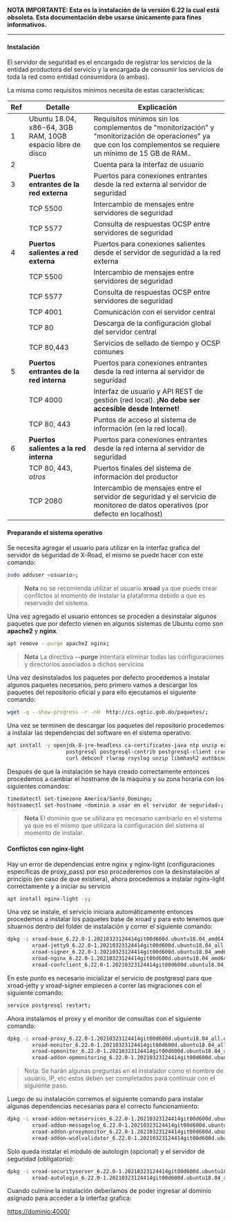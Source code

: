 **NOTA IMPORTANTE: Esta es la instalación de la versión 6.22 la cual está obsoleta. Esta documentación debe usarse únicamente para fines informativos.**

------

#### Instalación

El servidor de seguridad es el encargado de registrar los servicios de la entidad productora del servicio y la encargada de consumir los servicios de toda la red como entidad consumidora (o ambas).

La misma como requisitos mínimos necesita de estas características:

 **Ref** | Detalle                                        | Explicación 
 ------ | --------------------------------------- | ----------------------------------------------------------
 1    | Ubuntu 18.04, x86-64, 3GB RAM, 10GB espacio libre de disco | Requisitos mínimos sin los complementos de "monitorización" y "monitorización de operaciones" ya que con los complementos se requiere un mínimo de 15 GB de RAM..
 2    | <usuario>                                         | Cuenta para la interfaz de usuario
 3    | **Puertos entrantes de la red externa** | Puertos para conexiones entrantes desde la red externa al servidor de seguridad
 &nbsp; | TCP 5500                                | Intercambio de mensajes entre servidores de seguridad
 &nbsp; | TCP 5577                                | Consulta de respuestas OCSP entre servidores de seguridad
 4    | **Puertos salientes a red externa**  | Puertos para conexiones salientes desde el servidor de seguridad a la red externa
 &nbsp; | TCP 5500                                | Intercambio de mensajes entre servidores de seguridad
 &nbsp; | TCP 5577                                | Consulta de respuestas OCSP entre servidores de seguridad
 &nbsp; | TCP 4001                                | Comunicación con el servidor central
 &nbsp; | TCP 80                                  | Descarga de la configuración global del servidor central
 &nbsp; | TCP 80,443                              | Servicios de sellado de tiempo y OCSP comunes
 5    | **Puertos entrantes de la red interna** | Puertos para conexiones entrantes desde la red interna al servidor de seguridad
 &nbsp; | TCP 4000                                | Interfaz de usuario y API REST de gestión (red local). **¡No debe ser accesible desde Internet!**
 &nbsp; | TCP 80, 443                             | Puntos de acceso al sistema de información (en la red local).
 6    | **Puertos salientes a la red interna**  | Puertos para conexiones entrantes desde la red interna al servidor de seguridad
 &nbsp; | TCP 80, 443, *otros*                    | Puertos finales del sistema de información del productor
 &nbsp; | TCP 2080                                | Intercambio de mensajes entre el servidor de seguridad y el servicio de monitoreo de datos operativos (por defecto en localhost)



#### Preparando el sistema operativo

Se necesita agregar el usuario para utilizar en la interfaz grafica del servidor de seguridad de X-Road, el mismo se puede hacer con este comando:
````bash
sudo adduser <usuario>;
````
> __Nota__
> no se recomienda utilizar el usuario __xroad__ ya que puede crear conflictos al momento de instalar la plataforma debido a que es reservado del sistema.



Una vez agregado el usuario entonces se proceden a desinstalar algunos paquetes que por defecto vienen en algunos sistemas de Ubuntu como son **apache2** y **nginx**.

````bash
apt remove --purge apache2 nginx;
````
> **Nota**
> La directiva **--purge** intentara eliminar todas las configuraciones y directorios asociados a dichos servicios



Una vez desinstalados los paquetes por defecto procedemos a instalar algunos paquetes necesarios, pero primero vamos a descargar los paquetes del repositorio oficial y para ello ejecutamos el siguiente comando:

````bash
wget -q --show-progress -r -nH  http://cs.ogtic.gob.do/paquetes/;
````



Una vez se terminen de descargar los paquetes del repositorio procedemos a instalar las dependencias del software en el sistema operativo:

````bash
apt install -y openjdk-8-jre-headless ca-certificates-java ntp unzip expect net-tools \
                   postgresql postgresql-contrib postgresql-client crudini rlwrap \
                   curl debconf rlwrap rsyslog unzip libmhash2 authbind;
````



Después de que la instalación se haya creado correctamente entonces procedemos a cambiar el hostname de la maquina y su zona horaria con los siguientes comandos:

````bash
timedatectl set-timezone America/Santo_Domingo;
hostnamectl set-hostname <dominio a usar en el servidor de seguridad>;
````
> **Nota**
> El dominio que se utilizara es necesario cambiarlo en el sistema ya que es el mismo que utilizara la configuración del sistema al momento de instalar.



#### Conflictos con nginx-light

Hay un error de dependencias entre nginx y nginx-light (configuraciones especificas de proxy_pass) por eso procederemos con la desinstalación al principio (en caso de que existiera), ahora procedemos a instalar nginx-light correctamente y a iniciar su servicio
````bash
apt install nginx-light -y;
````



Una vez se instale, el servicio iniciara automáticamente entonces procedemos a instalar los paquetes base de xroad y para esto tenemos que situarnos dentro del folder de instalación y correr el siguiente comando:

````bash
dpkg -i xroad-base_6.22.0-1.20210323124414git00d600d.ubuntu18.04_amd64.deb \
        xroad-jetty9_6.22.0-1.20210323124414git00d600d.ubuntu18.04_all.deb \
        xroad-signer_6.22.0-1.20210323124414git00d600d.ubuntu18.04_amd64.deb \
        xroad-nginx_6.22.0-1.20210323124414git00d600d.ubuntu18.04_amd64.deb \
        xroad-confclient_6.22.0-1.20210323124414git00d600d.ubuntu18.04_amd64.deb;
````



En este punto es necesario inicializar el servicio de postgresql para que xroad-jetty y xroad-signer empiecen a correr las migraciones con el siguiente comando:

````bash
service postgresql restart;
````



Ahora instalamos el proxy y el monitor de consultas con el siguiente comando:

````bash
dpkg -i xroad-proxy_6.22.0-1.20210323124414git00d600d.ubuntu18.04_all.deb \
        xroad-monitor_6.22.0-1.20210323124414git00d600d.ubuntu18.04_all.deb \
        xroad-opmonitor_6.22.0-1.20210323124414git00d600d.ubuntu18.04_all.deb \
        xroad-addon-opmonitoring_6.22.0-1.20210323124414git00d600d.ubuntu18.04_all.deb;
````

> Nota: Se harán algunas preguntas en el instalador como el nombre de usuario, IP, etc estos deben ser completados para continuar con el siguiente paso.



Luego de su instalación corremos el siguiente comando para instalar algunas dependencias necesarias para el correcto funcionamiento:

````bash
dpkg -i xroad-addon-metaservices_6.22.0-1.20210323124414git00d600d.ubuntu18.04_all.deb \
        xroad-addon-messagelog_6.22.0-1.20210323124414git00d600d.ubuntu18.04_all.deb \
        xroad-addon-proxymonitor_6.22.0-1.20210323124414git00d600d.ubuntu18.04_all.deb \
        xroad-addon-wsdlvalidator_6.22.0-1.20210323124414git00d600d.ubuntu18.04_all.deb;
````



Solo queda instalar el modulo de autologin (opcional) y el servidor de seguridad (obligatorio):

````bash
dpkg -i xroad-securityserver_6.22.0-1.20210323124414git00d600d.ubuntu18.04_all.deb \
        xroad-autologin_6.22.0-1.20210323124414git00d600d.ubuntu18.04_all.deb;
````



Cuando culmine la instalación deberíamos de poder ingresar al dominio asignado para acceder a la interfaz grafica:

[https://dominio:4000/](https://dominio:4000/)
